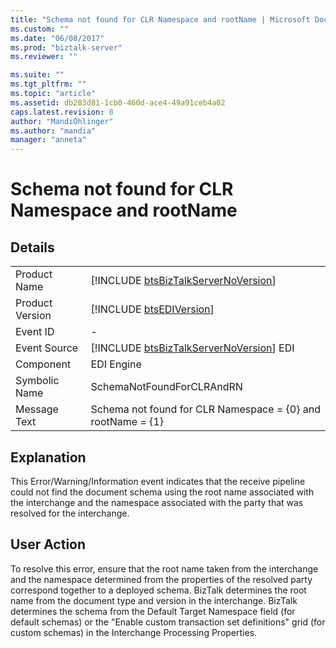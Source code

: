 ```yaml
---
title: "Schema not found for CLR Namespace and rootName | Microsoft Docs"
ms.custom: ""
ms.date: "06/08/2017"
ms.prod: "biztalk-server"
ms.reviewer: ""

ms.suite: ""
ms.tgt_pltfrm: ""
ms.topic: "article"
ms.assetid: db283d81-1cb0-460d-ace4-49a91ceb4a02
caps.latest.revision: 8
author: "MandiOhlinger"
ms.author: "mandia"
manager: "anneta"
---
```

# Schema not found for CLR Namespace and rootName
## Details  
  
|                 |                                                                                         |
|-----------------|-----------------------------------------------------------------------------------------|
|  Product Name   |   [!INCLUDE [btsBizTalkServerNoVersion](../includes/btsbiztalkservernoversion-md.md)]   |
| Product Version |               [!INCLUDE [btsEDIVersion](../includes/btsediversion-md.md)]               |
|    Event ID     |                                            -                                            |
|  Event Source   | [!INCLUDE [btsBizTalkServerNoVersion](../includes/btsbiztalkservernoversion-md.md)] EDI |
|    Component    |                                       EDI Engine                                        |
|  Symbolic Name  |                                SchemaNotFoundForCLRAndRN                                |
|  Message Text   |               Schema not found for CLR Namespace = {0} and rootName = {1}               |
  
## Explanation  
 This Error/Warning/Information event indicates that the receive pipeline could not find the document schema using the root name associated with the interchange and the namespace associated with the party that was resolved for the interchange.  
  
## User Action  
 To resolve this error, ensure that the root name taken from the interchange and the namespace determined from the properties of the resolved party correspond together to a deployed schema. BizTalk determines the root name from the document type and version in the interchange. BizTalk determines the schema from the Default Target Namespace field (for default schemas) or the "Enable custom transaction set definitions" grid (for custom schemas) in the Interchange Processing Properties.